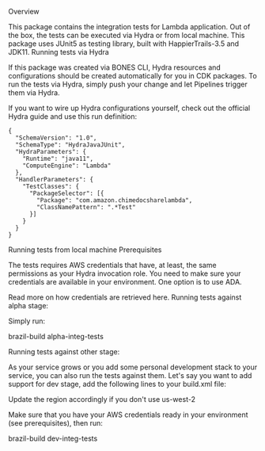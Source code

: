 Overview

This package contains the integration tests for Lambda application. Out of the box, the tests can be executed via Hydra or from local machine. This package uses JUnit5 as testing library, built with HappierTrails-3.5 and JDK11.
Running tests via Hydra

If this package was created via BONES CLI, Hydra resources and configurations should be created automatically for you in CDK packages. To run the tests via Hydra, simply push your change and let Pipelines trigger them via Hydra.

If you want to wire up Hydra configurations yourself, check out the official Hydra guide and use this run definition:

    {
      "SchemaVersion": "1.0",
      "SchemaType": "HydraJavaJUnit",
      "HydraParameters": {
        "Runtime": "java11",
        "ComputeEngine": "Lambda"
      },
      "HandlerParameters": {
        "TestClasses": {
          "PackageSelector": [{
            "Package": "com.amazon.chimedocsharelambda",
            "ClassNamePattern": ".*Test"
          }]
        }
      }
    }

Running tests from local machine
Prerequisites

The tests requires AWS credentials that have, at least, the same permissions as your Hydra invocation role. You need to make sure your credentials are available in your environment. One option is to use ADA.

Read more on how credentials are retrieved here.
Running tests against alpha stage:

Simply run:

brazil-build alpha-integ-tests

Running tests against other stage:

As your service grows or you add some personal development stack to your service, you can also run the tests against them. Let's say you want to add support for dev stage, add the following lines to your build.xml file:

  <target name="set-dev">
    <property name="tests.additional.jvmargs" value="-DAWS_REGION=us-west-2" />
  </target>

  <target name="dev-integ-tests" depends="set-dev,test-integration-assert" />

Update the region accordingly if you don't use us-west-2

Make sure that you have your AWS credentials ready in your environment (see prerequisites), then run:

brazil-build dev-integ-tests

